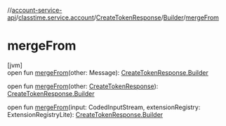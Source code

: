 //[account-service-api](../../../../index.md)/[classtime.service.account](../../index.md)/[CreateTokenResponse](../index.md)/[Builder](index.md)/[mergeFrom](merge-from.md)

# mergeFrom

[jvm]\
open fun [mergeFrom](merge-from.md)(other: Message): [CreateTokenResponse.Builder](index.md)

open fun [mergeFrom](merge-from.md)(other: [CreateTokenResponse](../index.md)): [CreateTokenResponse.Builder](index.md)

open fun [mergeFrom](merge-from.md)(input: CodedInputStream, extensionRegistry: ExtensionRegistryLite): [CreateTokenResponse.Builder](index.md)
